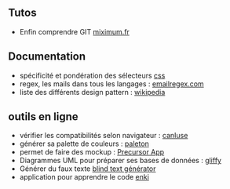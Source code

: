 
## Tutos
 - Enfin comprendre GIT [miximum.fr](https://www.miximum.fr/blog/enfin-comprendre-git/)


## Documentation
 - spécificité et pondération des sélecteurs [css](https://developer.mozilla.org/fr/docs/Apprendre/CSS/Introduction_%C3%A0_CSS/La_cascade_et_l_h%C3%A9ritage)
 - regex, les mails dans tous les langages : [emailregex.com](http://emailregex.com/)
 - liste des différents design pattern : [wikipedia](https://fr.wikipedia.org/wiki/Patron_de_conception)
 
 ## outils en ligne ##
 
  - vérifier les compatibilités selon navigateur : [canIuse](http://caniuse.com/)
  - générer sa palette de couleurs : [paleton](http://paletton.com/)
  - permet de faire des mockup : [Precursor App](https://precursorapp.com/)
  - Diagrammes UML pour préparer ses bases de données : [gliffy](https://www.gliffy.com/)
  - Générer du faux texte [blind text générator](http://www.blindtextgenerator.com/fr)
  - application pour apprendre le code [enki](https://play.google.com/store/apps/details?id=com.enki.insights)
